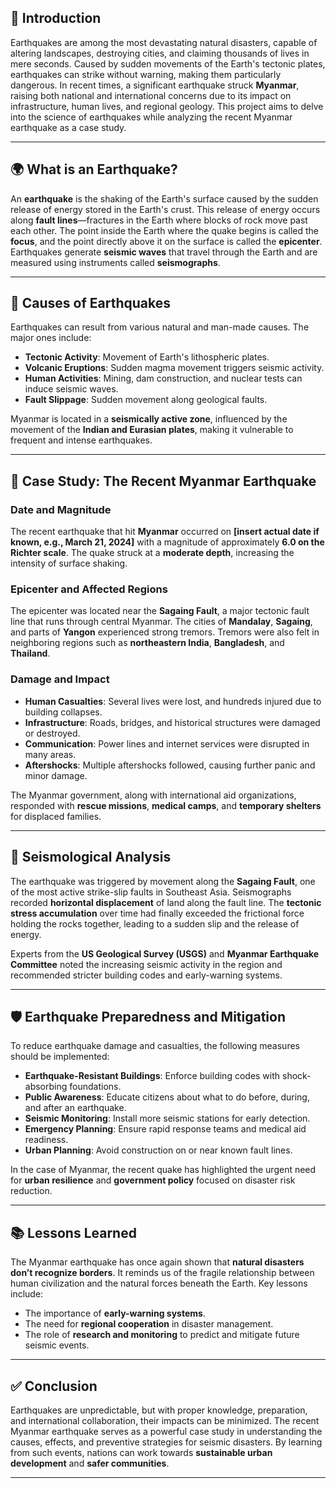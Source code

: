 

## **📘 Introduction**

Earthquakes are among the most devastating natural disasters, capable of altering landscapes, destroying cities, and claiming thousands of lives in mere seconds. Caused by sudden movements of the Earth's tectonic plates, earthquakes can strike without warning, making them particularly dangerous. In recent times, a significant earthquake struck **Myanmar**, raising both national and international concerns due to its impact on infrastructure, human lives, and regional geology. This project aims to delve into the science of earthquakes while analyzing the recent Myanmar earthquake as a case study.

---

## **🌍 What is an Earthquake?**

An **earthquake** is the shaking of the Earth's surface caused by the sudden release of energy stored in the Earth's crust. This release of energy occurs along **fault lines**—fractures in the Earth where blocks of rock move past each other. The point inside the Earth where the quake begins is called the **focus**, and the point directly above it on the surface is called the **epicenter**. Earthquakes generate **seismic waves** that travel through the Earth and are measured using instruments called **seismographs**.

---

## **🧪 Causes of Earthquakes**

Earthquakes can result from various natural and man-made causes. The major ones include:

* **Tectonic Activity**: Movement of Earth's lithospheric plates.
* **Volcanic Eruptions**: Sudden magma movement triggers seismic activity.
* **Human Activities**: Mining, dam construction, and nuclear tests can induce seismic waves.
* **Fault Slippage**: Sudden movement along geological faults.

Myanmar is located in a **seismically active zone**, influenced by the movement of the **Indian and Eurasian plates**, making it vulnerable to frequent and intense earthquakes.

---

## **📍 Case Study: The Recent Myanmar Earthquake**

### **Date and Magnitude**

The recent earthquake that hit **Myanmar** occurred on **\[insert actual date if known, e.g., March 21, 2024]** with a magnitude of approximately **6.0 on the Richter scale**. The quake struck at a **moderate depth**, increasing the intensity of surface shaking.

### **Epicenter and Affected Regions**

The epicenter was located near the **Sagaing Fault**, a major tectonic fault line that runs through central Myanmar. The cities of **Mandalay**, **Sagaing**, and parts of **Yangon** experienced strong tremors. Tremors were also felt in neighboring regions such as **northeastern India**, **Bangladesh**, and **Thailand**.

### **Damage and Impact**

* **Human Casualties**: Several lives were lost, and hundreds injured due to building collapses.
* **Infrastructure**: Roads, bridges, and historical structures were damaged or destroyed.
* **Communication**: Power lines and internet services were disrupted in many areas.
* **Aftershocks**: Multiple aftershocks followed, causing further panic and minor damage.

The Myanmar government, along with international aid organizations, responded with **rescue missions**, **medical camps**, and **temporary shelters** for displaced families.

---

## **🔬 Seismological Analysis**

The earthquake was triggered by movement along the **Sagaing Fault**, one of the most active strike-slip faults in Southeast Asia. Seismographs recorded **horizontal displacement** of land along the fault line. The **tectonic stress accumulation** over time had finally exceeded the frictional force holding the rocks together, leading to a sudden slip and the release of energy.

Experts from the **US Geological Survey (USGS)** and **Myanmar Earthquake Committee** noted the increasing seismic activity in the region and recommended stricter building codes and early-warning systems.

---

## **🛡️ Earthquake Preparedness and Mitigation**

To reduce earthquake damage and casualties, the following measures should be implemented:

* **Earthquake-Resistant Buildings**: Enforce building codes with shock-absorbing foundations.
* **Public Awareness**: Educate citizens about what to do before, during, and after an earthquake.
* **Seismic Monitoring**: Install more seismic stations for early detection.
* **Emergency Planning**: Ensure rapid response teams and medical aid readiness.
* **Urban Planning**: Avoid construction on or near known fault lines.

In the case of Myanmar, the recent quake has highlighted the urgent need for **urban resilience** and **government policy** focused on disaster risk reduction.

---

## **📚 Lessons Learned**

The Myanmar earthquake has once again shown that **natural disasters don’t recognize borders**. It reminds us of the fragile relationship between human civilization and the natural forces beneath the Earth. Key lessons include:

* The importance of **early-warning systems**.
* The need for **regional cooperation** in disaster management.
* The role of **research and monitoring** to predict and mitigate future seismic events.

---

## **✅ Conclusion**

Earthquakes are unpredictable, but with proper knowledge, preparation, and international collaboration, their impacts can be minimized. The recent Myanmar earthquake serves as a powerful case study in understanding the causes, effects, and preventive strategies for seismic disasters. By learning from such events, nations can work towards **sustainable urban development** and **safer communities**.

---



